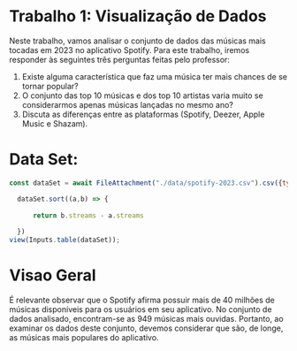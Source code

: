 
# Trabalho 1: Visualização de Dados

Neste trabalho, vamos analisar o conjunto de dados das músicas mais tocadas em 2023 no aplicativo Spotify. Para este trabalho, iremos responder às seguintes três perguntas feitas pelo professor:

1. Existe alguma característica que faz uma música ter mais chances de se tornar popular?
2. O conjunto das top 10 músicas e dos top 10 artistas varia muito se considerarmos apenas músicas lançadas no mesmo ano?
3. Discuta as diferenças entre as plataformas (Spotify, Deezer, Apple Music e Shazam).

# Data Set:

```js
const dataSet = await FileAttachment("./data/spotify-2023.csv").csv({typed: true});

  dataSet.sort((a,b) => {
   
      return b.streams - a.streams
    
  })
view(Inputs.table(dataSet));

```
# Visao Geral

É relevante observar que o Spotify afirma possuir mais de 40 milhões de músicas disponíveis para os usuários em seu aplicativo. No conjunto de dados analisado, encontram-se as 949 músicas mais ouvidas. Portanto, ao examinar os dados deste conjunto, devemos considerar que são, de longe, as músicas mais populares do aplicativo. 


